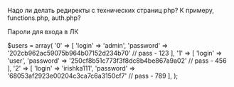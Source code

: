 Надо ли делать редиректы с технических страниц php? К примеру, functions.php, auth.php?


Пароли для входа в ЛК

$users = array(
    '0' => [
        'login' => 'admin', 
        'password' => '202cb962ac59075b964b07152d234b70' // pass - 123
    ], 
    '1' => [ 
        'login' => 'user', 
        'password' => '250cf8b51c773f3f8dc8b4be867a9a02' // pass - 456
    ], 
    '2' => [
        'login' => 'irishka111', 
        'password' => '68053af2923e00204c3ca7c6a3150cf7' // pass - 789
    ], 
);